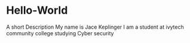 # Hello-World
A short Description
My name is Jace Keplinger
I am a student at ivytech community college studying Cyber security 
